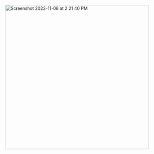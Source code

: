 
<img width="467" alt="Screenshot 2023-11-06 at 2 21 40 PM" src="https://github.com/ya5ha5/SUPERCONTROLLER/assets/28617707/9b253a21-2858-48e7-b799-6e382607539d">
